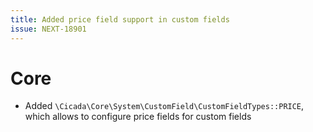 ```yaml
---
title: Added price field support in custom fields
issue: NEXT-18901
---
```

# Core
* Added `\Cicada\Core\System\CustomField\CustomFieldTypes::PRICE`, which allows to configure price fields for custom fields 
